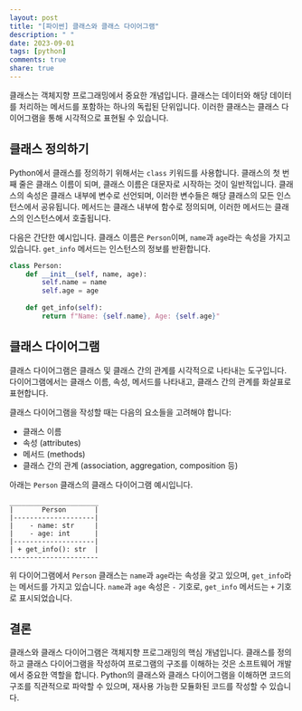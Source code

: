 ```yaml
---
layout: post
title: "[파이썬] 클래스와 클래스 다이어그램"
description: " "
date: 2023-09-01
tags: [python]
comments: true
share: true
---
```


클래스는 객체지향 프로그래밍에서 중요한 개념입니다. 클래스는 데이터와 해당 데이터를 처리하는 메서드를 포함하는 하나의 독립된 단위입니다. 이러한 클래스는 클래스 다이어그램을 통해 시각적으로 표현될 수 있습니다.

## 클래스 정의하기

Python에서 클래스를 정의하기 위해서는 `class` 키워드를 사용합니다. 클래스의 첫 번째 줄은 클래스 이름이 되며, 클래스 이름은 대문자로 시작하는 것이 일반적입니다. 클래스의 속성은 클래스 내부에 변수로 선언되며, 이러한 변수들은 해당 클래스의 모든 인스턴스에서 공유됩니다. 메서드는 클래스 내부에 함수로 정의되며, 이러한 메서드는 클래스의 인스턴스에서 호출됩니다.

다음은 간단한 예시입니다. 클래스 이름은 `Person`이며, `name`과 `age`라는 속성을 가지고 있습니다. `get_info` 메서드는 인스턴스의 정보를 반환합니다.

```python
class Person:
    def __init__(self, name, age):
        self.name = name
        self.age = age
    
    def get_info(self):
        return f"Name: {self.name}, Age: {self.age}"
```

## 클래스 다이어그램

클래스 다이어그램은 클래스 및 클래스 간의 관계를 시각적으로 나타내는 도구입니다. 다이어그램에서는 클래스 이름, 속성, 메서드를 나타내고, 클래스 간의 관계를 화살표로 표현합니다.

클래스 다이어그램을 작성할 때는 다음의 요소들을 고려해야 합니다:
- 클래스 이름
- 속성 (attributes)
- 메서드 (methods)
- 클래스 간의 관계 (association, aggregation, composition 등)

아래는 `Person` 클래스의 클래스 다이어그램 예시입니다.

```plaintext
______________________
|       Person       |
|--------------------|
|    - name: str     |
|    - age: int      |
|--------------------|
| + get_info(): str  |
----------------------
```

위 다이어그램에서 `Person` 클래스는 `name`과 `age`라는 속성을 갖고 있으며, `get_info`라는 메서드를 가지고 있습니다. `name`과 `age` 속성은 `-` 기호로, `get_info` 메서드는 `+` 기호로 표시되었습니다.

## 결론

클래스와 클래스 다이어그램은 객체지향 프로그래밍의 핵심 개념입니다. 클래스를 정의하고 클래스 다이어그램을 작성하여 프로그램의 구조를 이해하는 것은 소프트웨어 개발에서 중요한 역할을 합니다. Python의 클래스와 클래스 다이어그램을 이해하면 코드의 구조를 직관적으로 파악할 수 있으며, 재사용 가능한 모듈화된 코드를 작성할 수 있습니다.